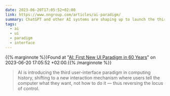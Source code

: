 ```yaml
---
date: 2023-06-20T17:05:52+02:00
link: https://www.nngroup.com/articles/ai-paradigm/
summary: ChatGPT and other AI systems are shaping up to launch the third user-interface paradigm in the history of computing — the first new interaction model in more than 60 years.
tags:
  - ai
  - ui
  - paradigm
  - interface
---
```

{{% marginnote %}}Found at "[AI: First New UI Paradigm in 60 Years](https://web.archive.org/web/20230620170552/https://www.nngroup.com/articles/ai-paradigm/)" on 2023-06-20 17:05:52 +02:00.{{% /marginnote %}}

> AI is introducing the third user-interface paradigm in computing history, shifting to a new interaction mechanism where users tell the computer what they want, not how to do it — thus reversing the locus of control.